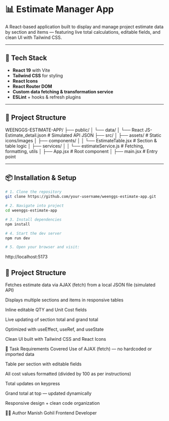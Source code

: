 # 📊 Estimate Manager App

A React-based application built to display and manage project estimate data by section and items — featuring live total calculations, editable fields, and clean UI with Tailwind CSS.

---

## 🚀 Tech Stack

- **React 19** with Vite
- **Tailwind CSS** for styling
- **React Icons**
- **React Router DOM**
- **Custom data fetching & transformation service**
- **ESLint** + hooks & refresh plugins

---

## 📁 Project Structure

WEENGGS-ESTIMATE-APP/
├── public/
│ └── data/
│ └── React JS- Estimate_detail.json # Simulated API JSON
├── src/
│ ├── assets/ # Static icons/images
│ ├── components/
│ │ └── EstimateTable.jsx # Section & table logic
│ ├── services/
│ │ └── estimateService.js # Fetching, formatting, utils
│ ├── App.jsx # Root component
│ ├── main.jsx # Entry point

---

## 📦 Installation & Setup

```bash
# 1. Clone the repository
git clone https://github.com/your-username/weenggs-estimate-app.git

# 2. Navigate into project
cd weenggs-estimate-app

# 3. Install dependencies
npm install

# 4. Start the dev server
npm run dev

# 5. Open your browser and visit:
```

http://localhost:5173

## 📁 Project Structure

Fetches estimate data via AJAX (fetch) from a local JSON file (simulated API)

Displays multiple sections and items in responsive tables

Inline editable QTY and Unit Cost fields

Live updating of section total and grand total

Optimized with useEffect, useRef, and useState

Clean UI built with Tailwind CSS and React Icons

📄 Task Requirements Covered
Use of AJAX (fetch) — no hardcoded or imported data

Table per section with editable fields

All cost values formatted (divided by 100 as per instructions)

Total updates on keypress

Grand total at top — updated dynamically

Responsive design + clean code organization

👨‍💻 Author
Manish Gohil
Frontend Developer
